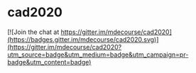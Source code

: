 # cad2020

[![Join the chat at https://gitter.im/mdecourse/cad2020](https://badges.gitter.im/mdecourse/cad2020.svg)](https://gitter.im/mdecourse/cad2020?utm_source=badge&utm_medium=badge&utm_campaign=pr-badge&utm_content=badge)